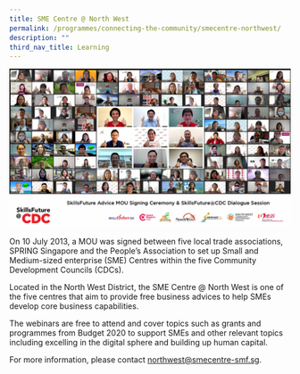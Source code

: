 ```yaml
---
title: SME Centre @ North West
permalink: /programmes/connecting-the-community/smecentre-northwest/
description: ""
third_nav_title: Learning
---
```

![](/images/Programmes/Partnership%20&amp;%20Volunteerism/SFA%20MOU%20Signing%20Group%20Photo.jpg)

On 10 July 2013, a MOU was signed between five local trade associations, SPRING Singapore and the People’s Association to set up Small and Medium-sized enterprise (SME) Centres within the five Community Development Councils (CDCs). 

Located in the North West District, the SME Centre @ North West is one of the five centres that aim to provide free business advices to help SMEs develop core business capabilities.

The webinars are free to attend and cover topics such as grants and programmes from Budget 2020 to support SMEs and other relevant topics including excelling in the digital sphere and building up human capital.

For more information, please contact&nbsp;[northwest@smecentre-smf.sg](mailto:northwest@smecentre-smf.sg).